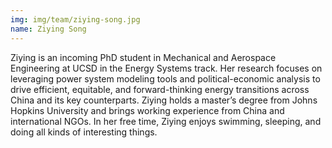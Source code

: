 ```yaml
---
img: img/team/ziying-song.jpg
name: Ziying Song
---
```


Ziying is an incoming PhD student in Mechanical and Aerospace Engineering at UCSD in the Energy Systems track. Her research focuses on leveraging power system modeling tools and political-economic analysis to drive efficient, equitable, and forward-thinking energy transitions across China and its key counterparts. Ziying holds a master’s degree from Johns Hopkins University and brings working experience from China and international NGOs. In her free time, Ziying enjoys swimming, sleeping, and doing all kinds of interesting things.

